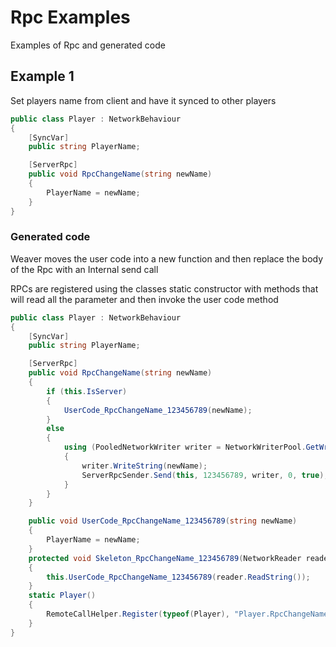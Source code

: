 # Rpc Examples

Examples of Rpc and generated code

## Example 1

Set players name from client and have it synced to other players

```cs
public class Player : NetworkBehaviour
{
    [SyncVar] 
    public string PlayerName;

    [ServerRpc]
    public void RpcChangeName(string newName)
    {
        PlayerName = newName;
    }
}
```

### Generated code

Weaver moves the user code into a new function and then replace the body of the Rpc with an Internal send call

RPCs are registered using the classes static constructor with methods that will read all the parameter and then invoke the user code method

```cs
public class Player : NetworkBehaviour
{
    [SyncVar] 
    public string PlayerName;

    [ServerRpc]
    public void RpcChangeName(string newName)
    {
        if (this.IsServer)
        {
            UserCode_RpcChangeName_123456789(newName);
        }
        else 
        {
            using (PooledNetworkWriter writer = NetworkWriterPool.GetWriter())
            {
                writer.WriteString(newName);
                ServerRpcSender.Send(this, 123456789, writer, 0, true);
            }
        }
    }

    public void UserCode_RpcChangeName_123456789(string newName)
    {
        PlayerName = newName;
    }
    protected void Skeleton_RpcChangeName_123456789(NetworkReader reader, INetworkPlayer senderConnection, int replyId)
    {
        this.UserCode_RpcChangeName_123456789(reader.ReadString());
    }
    static Player()
    {
        RemoteCallHelper.Register(typeof(Player), "Player.RpcChangeName", 123456789, RpcInvokeType.ServerRpc, new CmdDelegate(Skeleton_RpcChangeName), true);
    }
}
```